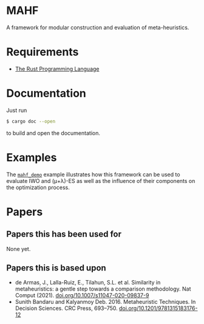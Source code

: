 # MAHF

A framework for modular construction and evaluation of meta-heuristics.

# Requirements

- [The Rust Programming Language](https://rust-lang.org)

# Documentation

Just run
```sh
$ cargo doc --open
```
to build and open the documentation.

# Examples

The [`mahf_demo`](./examples/mahf_demo.rs) example illustrates how this
framework can be used to evaluate IWO and (μ+λ)-ES as well as the influence of their
components on the optimization process.

# Papers

## Papers this has been used for

None yet.

## Papers this is based upon

- de Armas, J., Lalla-Ruiz, E., Tilahun, S.L. et al. Similarity in metaheuristics: a gentle step towards a comparison methodology. Nat Comput (2021). [doi.org/10.1007/s11047-020-09837-9](https://doi.org/10.1007/s11047-020-09837-9)
- Sunith Bandaru and Kalyanmoy Deb. 2016. Metaheuristic Techniques. In Decision Sciences. CRC Press, 693–750. [doi.org/10.1201/9781315183176-12](https://doi.org/10.1201/9781315183176-12)
